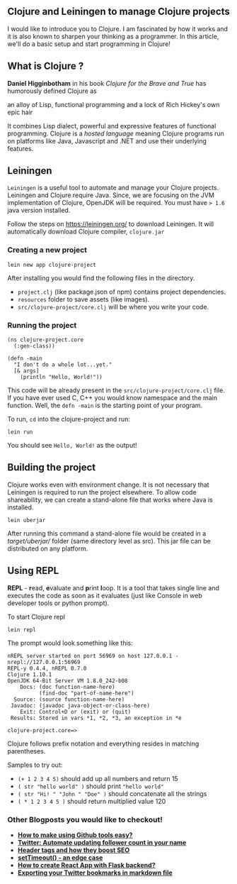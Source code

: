 ## Clojure and Leiningen to manage Clojure projects

I would like to introduce you to Clojure. I am fascinated by how it works and it is also known to sharpen your thinking as a programmer. In this article, we'll do a basic setup and start programming in Clojure!

## What is Clojure ?
**Daniel Higginbotham** in his book *Clojure for the Brave and True* has humorously defined Clojure as 
> 
an alloy of Lisp, functional programming and a lock of Rich Hickey's own epic hair

It combines Lisp dialect, powerful and expressive features of functional programming. Clojure is a *hosted language* meaning Clojure programs run on platforms like Java, Javascript and .NET and use their underlying features.  

## Leiningen
`Leiningen` is a useful tool to automate and manage your Clojure projects. Leiningen and Clojure require Java. Since, we are focusing on the JVM implementation of Clojure, OpenJDK will be required. You must have `> 1.6` java version installed.

Follow the steps on https://leiningen.org/ to download Leiningen. It will automatically download Clojure compiler, `clojure.jar`

### Creating a new project 
```
lein new app clojure-project
```

After installing you would find the following files in the directory.

- `project.clj` (like package.json of npm) contains project dependencies. 
- `resources` folder to save assets (like images). 
- `src/clojure-project/core.clj` will be where you write your code.

### Running the project

```
(ns clojure-project.core
  (:gen-class))

(defn -main
  "I don't do a whole lot...yet."
  [& args]
    (println "Hello, World!"))
```

This code will be already present in the `src/clojure-project/core.clj` file. If you have ever used C, C++ you would know namespace and the main function. Well, the `defn -main` is the starting point of your program. 

To run, `cd` into the clojure-project and run:
```
lein run
```
You should see `Hello, World!` as the output!

## Building the project

Clojure works even with environment change. It is not necessary that Leiningen is required to run the project elsewhere. To allow code shareability, we can create a stand-alone file that works where Java is installed. 

```
lein uberjar
```

After running this command a stand-alone file would be created in a *target/uberjar/* folder (same directory level as src). This jar file can be distributed on any platform.

## Using REPL

**REPL** - **r**ead, **e**valuate and **p**rint **l**oop. It is a tool that takes single line and executes the code as soon as it evaluates (just like Console in web developer tools or python prompt). 

To start Clojure repl
```
lein repl
```

The prompt would look something like this:
```
nREPL server started on port 56969 on host 127.0.0.1 - nrepl://127.0.0.1:56969
REPL-y 0.4.4, nREPL 0.7.0
Clojure 1.10.1
OpenJDK 64-Bit Server VM 1.8.0_242-b08
    Docs: (doc function-name-here)
          (find-doc "part-of-name-here")
  Source: (source function-name-here)
 Javadoc: (javadoc java-object-or-class-here)
    Exit: Control+D or (exit) or (quit)
 Results: Stored in vars *1, *2, *3, an exception in *e

clojure-project.core=> 
```

Clojure follows prefix notation and everything resides in matching parentheses. 

Samples to try out: 

- `(+ 1 2 3 4 5)` should add up all numbers and return 15
- `( str "hello world" )` should print `"hello world"`
- `( str "Hi! " "John " "Doe" )` should concatenate all the strings
- `( * 1 2 3 4 5 )` should return multiplied value 120


### Other Blogposts you would like to checkout!

- **[How to make using Github tools easy?](https://divyajyotiuk.hashnode.dev/how-to-make-using-github-tools-easy-ckecebppj00h4a7s1canncfm7)**
- **[Twitter: Automate updating follower count in your name](https://divyajyotiuk.hashnode.dev/twitter-automate-updating-follower-count-in-your-name-ckeh597ez02z8p2s1fkdkg1su
)**
- **[Header tags and how they boost SEO](https://divyajyotiuk.hashnode.dev/header-tags-and-how-they-boost-seo-ckemx9ynn04kg99s1hwat4t1m)**
- **[setTimeout() - an edge case](https://divyajyotiuk.hashnode.dev/settimeout-an-edge-case-ckepxig6z031kjss19ohx17l2)**
- **[How to create React App with Flask backend?](https://divyajyotiuk.hashnode.dev/how-to-create-react-app-with-flask-backend-ckfl971az02si5ds1h7qnabk9)**
- **[Exporting your Twitter bookmarks in markdown file](https://divyajyotiuk.hashnode.dev/exporting-your-twitter-bookmarks-in-markdown-file)**








